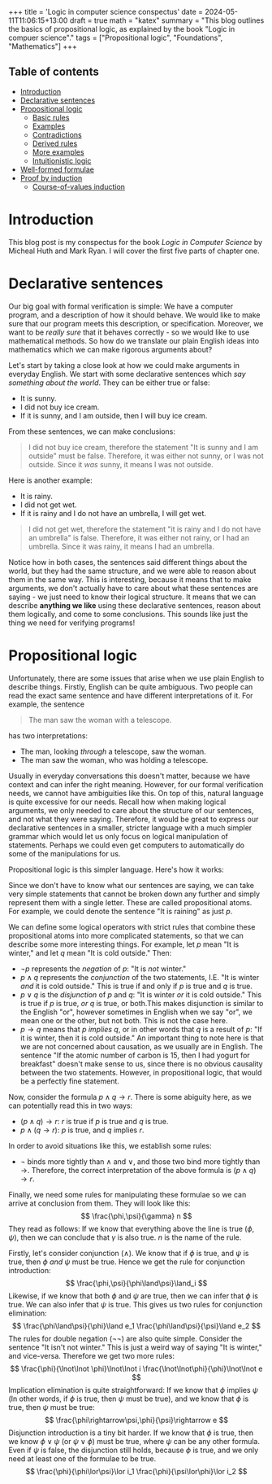 +++
title = 'Logic in computer science conspectus'
date = 2024-05-11T11:06:15+13:00
draft = true
math = "katex"
summary = "This blog outlines the basics of propositional logic, as explained by the book \"Logic in compuer science\"."
tags = ["Propositional logic", "Foundations", "Mathematics"]
+++

## Table of contents

- [Introduction](#introduction)
- [Declarative sentences](#declarative-sentences)
- [Propositional logic](#propositional-logic)
  - [Basic rules]()
  - [Examples]()
  - [Contradictions]()
  - [Derived rules]()
  - [More examples]()
  - [Intuitionistic logic]()
- [Well-formed formulae]()
- [Proof by induction]()
  - [Course-of-values induction]()

# Introduction
This blog post is my conspectus for the book _Logic in Computer Science_ by Micheal Huth and Mark Ryan. I will cover the first five parts of chapter one. 

# Declarative sentences
Our big goal with formal verification is simple: We have a computer program, and a description of how it should behave. We would like to make sure that our program meets this description, or specification. Moreover, we want to be _really sure_ that it behaves correctly - so we would like to use mathematical methods. So how do we translate our plain English ideas into mathematics which we can make rigorous arguments about?

Let's start by taking a close look at how we could make arguments in everyday English. We start with some declarative sentences which _say something about the world_. They can be either true or false:
 - It is sunny.
 - I did not buy ice cream.
 - If it is sunny, and I am outside, then I will buy ice cream.

From these sentences, we can make conclusions:
> I did not buy ice cream, therefore the statement "It is sunny and I am outside" must be false. Therefore, it was either not sunny, or I was not outside. Since it _was_ sunny, it means I was not outside.

Here is another example:
- It is rainy.
- I did not get wet.
- If it is rainy and I do not have an umbrella, I will get wet.
> I did not get wet, therefore the statement "it is rainy and I do not have an umbrella" is false. Therefore, it was either not rainy, or I had an umbrella. Since it was rainy, it means I had an umbrella.

Notice how in both cases, the sentences said different things about the world, but they had the same structure, and we were able to reason about them in the same way. This is interesting, because it means that to make arguments, we don't actually have to care about what these sentences are saying - we just need to know their logical structure. It means that we can describe __anything we like__ using these declarative sentences, reason about them logically, and come to some conclusions. This sounds like just the thing we need for verifying programs!

# Propositional logic
Unfortunately, there are some issues that arise when we use plain English to describe things. Firstly, English can be quite ambiguous. Two people can read the exact same sentence and have different interpretations of it. For example, the sentence
> The man saw the woman with a telescope.

has two interpretations:
  - The man, looking _through_ a telescope, saw the woman.
  - The man saw the woman, who was holding a telescope.

Usually in everyday conversations this doesn't matter, because we have context and can infer the right meaning. However, for our formal verification needs, we cannot have ambiguities like this. On top of this, natural language is quite excessive for our needs. Recall how when making logical arguments, we only needed to care about the structure of our sentences, and not what they were saying. Therefore, it would be great to express our declarative sentences in a smaller, stricter language with a much simpler grammar which would let us only focus on logical manipulation of statements. Perhaps we could even get computers to automatically do some of the manipulations for us.

Propositional logic is this simpler language. Here's how it works:

Since we don't have to know what our sentences are saying, we can take very simple statements that cannot be broken down any further and simply represent them with a single letter. These are called propositional atoms. For example, we could denote the sentence "It is raining" as just $p$.

We can define some logical operators with strict rules that combine these propositional atoms into more complicated statements, so that we can describe some more interesting things. For example, let $p$ mean "It is winter," and let $q$ mean "It is cold outside." Then:

- $\lnot p$ represents the _negation_ of $p$: "It is _not_ winter."
- $p\land q$ represents the _conjunction_ of the two statements, I.E. "It is winter _and_ it is cold outside." This is true if and only if $p$ is true and $q$ is true.
- $p\lor q$ is the _disjunction_ of $p$ and $q$: "It is winter _or_ it is cold outside." This is true if $p$ is true, _or_ $q$ is true, or both.This makes disjunction is similar to the English "or", however sometimes in English when we say "or", we mean one or the other, but not both. This is not the case here.
- $p\rightarrow q$ means that $p$ _implies_ $q$, or in other words that $q$ is a result of $p$: "If it is winter, then it is cold outside." An important thing to note here is that we are not concerned about causation, as we usually are in English. The sentence "If the atomic number of carbon is 15, then I had yogurt for breakfast" doesn't make sense to us, since there is no obvious causality between the two statements. However, in propositional logic, that would be a perfectly fine statement.

Now, consider the formula $p\land q\rightarrow r$. There is some abiguity here, as we can potentially read this in two ways:
- $(p\land q)\rightarrow r$: $r$ is true if $p$ is true and $q$ is true.
- $p\land(q\rightarrow r)$: $p$ is true, and $q$ implies $r$.

In order to avoid situations like this, we establish some rules:
- $\lnot$ binds more tightly than $\land$ and $\lor$, and those two bind more tightly than $\rightarrow$. 
Therefore, the correct interpretation of the above formula is $(p\land q)\rightarrow r$.

Finally, we need some rules for manipulating these formulae so we can arrive at conclusion from them. They will look like this:
$$
\frac{\phi,\psi}{\gamma} n
$$
They read as follows: If we know that everything above the line is true $(\phi, \psi)$, then we can conclude that $\gamma$ is also true. $n$ is the name of the rule.

Firstly, let's consider conjunction ($\land$). We know that if $\phi$ is true, and $\psi$ is true, then $\phi$ _and_ $\psi$ must be true. Hence we get the rule for conjunction introduction:
$$
\frac{\phi,\psi}{\phi\land\psi}\land_i
$$
Likewise, if we know that both $\phi$ and $\psi$ are true, then we can infer that $\phi$ is true. We can also infer that $\psi$ is true. This gives us two rules for conjunction elimination:
$$
\frac{\phi\land\psi}{\phi}\land e_1
\frac{\phi\land\psi}{\psi}\land e_2
$$
The rules for double negation ($\lnot\lnot$) are also quite simple. Consider the sentence "It isn't not winter." This is just a weird way of saying "It is winter," and vice-versa. Therefore we get two more rules:
$$
\frac{\phi}{\lnot\lnot \phi}\lnot\lnot i
\frac{\lnot\lnot\phi}{\phi}\lnot\lnot e
$$
Implication elimination is quite straightforward: If we know that $\phi$ implies $\psi$ (In other words, if $\phi$ is true, then $\psi$ must be true), and we know that $\phi$ is true, then $\psi$ must be true:
$$
\frac{\phi\rightarrow\psi,\phi}{\psi}\rightarrow e
$$
Disjunction introduction is a tiny bit harder. If we know that $\phi$ is true, then we know $\phi\lor\psi$ (or $\psi\lor\phi$) must be true, where $\psi$ can be any other formula. Even if $\psi$ is false, the disjunction still holds, because $\phi$ is true, and we only need at least one of the formulae to be true.
$$
\frac{\phi}{\phi\lor\psi}\lor i_1
\frac{\phi}{\psi\lor\phi}\lor i_2
$$
